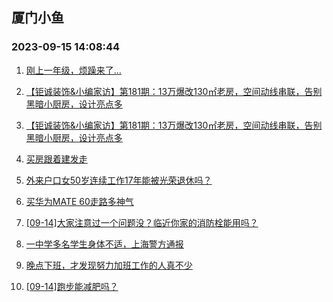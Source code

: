 ## 厦门小鱼 
### 2023-09-15 14:08:44

1. [刚上一年级，烦躁来了…](http://bbs.xmfish.com/read-htm-tid-18072265.html)

2. [【钜诚装饰&小编家访】第181期：13万爆改130㎡老房，空间动线串联，告别黑暗小厨房，设计亮点多](http://bbs.xmfish.com/read-htm-tid-18072154.html)

3. [【钜诚装饰&小编家访】第181期：13万爆改130㎡老房，空间动线串联，告别黑暗小厨房，设计亮点多](http://bbs.xmfish.com/read-htm-tid-18072165.html)

4. [买房跟着建发走](http://bbs.xmfish.com/read-htm-tid-18072243.html)

5. [外来户口女50岁连续工作17年能被光荣退休吗？](http://bbs.xmfish.com/read-htm-tid-18072367.html)

6. [买华为MATE  60走路多神气](http://bbs.xmfish.com/read-htm-tid-18072348.html)

7. [[09-14]大家注意过一个问题没？临近你家的消防栓能用吗？](http://bbs.xmfish.com/read-htm-tid-18072172.html)

8. [一中学多名学生身体不适，上海警方通报](http://bbs.xmfish.com/read-htm-tid-18072229.html)

9. [晚点下班，才发现努力加班工作的人真不少](http://bbs.xmfish.com/read-htm-tid-18072388.html)

10. [[09-14]跑步能减肥吗？](http://bbs.xmfish.com/read-htm-tid-18072396.html)

